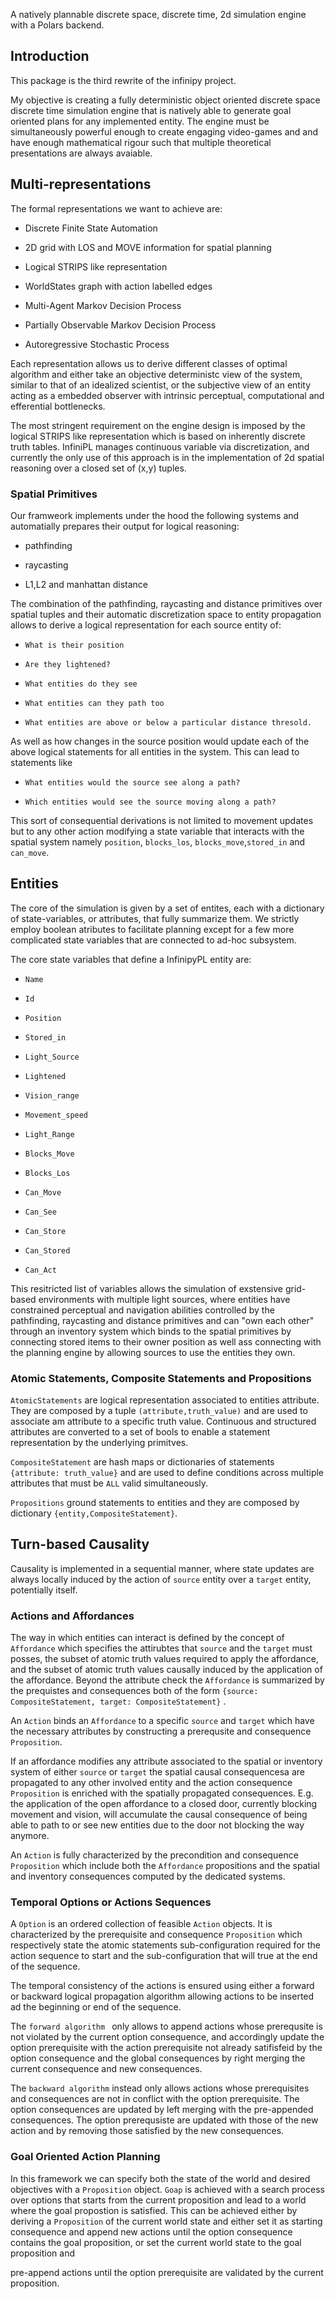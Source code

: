 

A natively plannable discrete space, discrete time, 2d simulation engine with a Polars backend.

## Introduction

This package is the third rewrite of the infinipy project.

  

My objective is creating a fully deterministic object oriented discrete space discrete time simulation engine that is natively able to generate goal oriented plans for any implemented entity. The engine must be simultaneously powerful enough to create engaging video-games and and have enough mathematical rigour such that multiple theoretical presentations are always avaiable.

## Multi-representations

The formal representations we want to achieve are:

* Discrete Finite State Automation

* 2D grid with LOS and MOVE information for spatial planning

* Logical STRIPS like representation

* WorldStates graph with action labelled edges

* Multi-Agent Markov Decision Process

* Partially Observable Markov Decision Process

* Autoregressive Stochastic Process

  

Each representation allows us to derive different classes of optimal algorithm and either take an objective deterministc view of the system, similar to that of an idealized scientist, or the subjective view of an entity acting as a embedded observer with intrinsic perceptual, computational and efferential bottlenecks.

  

The most stringent requirement on the engine design is imposed by the logical STRIPS like representation which is based on inherently discrete truth tables. InfiniPL manages continuous variable via discretization, and currently the only use of this approach is in the implementation of 2d spatial reasoning over a closed set of (x,y) tuples.

  

### Spatial Primitives

  
  

Our framweork implements under the hood the following systems and automatially prepares their output for logical reasoning:

* pathfinding

* raycasting

* L1,L2 and manhattan distance

  

The combination of the pathfinding, raycasting and distance primitives over spatial tuples and their automatic discretization space to entity propagation allows to derive a logical representation for each source entity of:

* `What is their position`

* `Are they lightened?`

* `What entities do they see`

* `What entities can they path too`

* `What entities are above or below a particular distance thresold.`

  
  

As well as how changes in the source position would update each of the above logical statements for all entities in the system. This can lead to statements like

* `What entities would the source see along a path?`

* `Which entities would see the source moving along a path?`

  

This sort of consequential derivations is not limited to movement updates but to any other action modifying a state variable that interacts with the spatial system namely `position`, `blocks_los`, `blocks_move`,`stored_in` and `can_move`.

  

## Entities

The core of the simulation is given by a set of entites, each with a dictionary of state-variables, or attributes, that fully summarize them. We strictly employ boolean atributes to facilitate planning except for a few more complicated state variables that are connected to ad-hoc subsystem.

  

The core state variables that define a InfinipyPL entity are:

* `Name`

* `Id`

* `Position`

* `Stored_in`

* `Light_Source`

* `Lightened`

* `Vision_range`

* `Movement_speed`

* `Light_Range`

* `Blocks_Move`

* `Blocks_Los`

* `Can_Move`

* `Can_See`

* `Can_Store`

* `Can_Stored`

* `Can_Act`

  

This resitricted list of variables allows the simulation of exstensive grid-based environments with multiple light sources, where entities have constrained perceptual and navigation abilities controlled by the pathfinding, raycasting and distance primitives and can "own each other" through an inventory system which binds to the spatial primitives by connecting stored items to their owner position as well ass connecting with the planning engine by allowing sources to use the entities they own.

  

### Atomic Statements, Composite Statements and Propositions

  

`AtomicStatements` are logical representation associated to entities attribute. They are composed by a tuple `(attribute,truth_value)` and are used to associate am attribute to a specific truth value. Continuous and structured attributes are converted to a set of bools to enable a statement representation by the underlying primitves.

  

`CompositeStatement` are hash maps or dictionaries of statements `{attribute: truth_value}` and are used to define conditions across multiple attributes that must be `ALL` valid simultaneously.

  

`Propositions` ground statements to entities and they are composed by dictionary `{entity,CompositeStatement}`.

  

## Turn-based Causality

Causality is implemented in a sequential manner, where state updates are always locally induced by the action of `source` entity over a `target` entity, potentially itself.

  

### Actions and Affordances

  

The way in which entities can interact is defined by the concept of `Affordance` which specifies the attirubtes that `source` and the `target` must posses, the subset of atomic truth values required to apply the affordance, and the subset of atomic truth values causally induced by the application of the affordance. Beyond the attribute check the `Affordance` is summarized by the prequistes and consequences both of the form `{source: CompositeStatement, target: CompositeStatement}` .

  

An `Action` binds an `Affordance` to a specific `source` and `target` which have the necessary attributes by constructing a prerequsite and consequence `Proposition`.

If an affordance modifies any attribute associated to the spatial or inventory system of either `source` or `target` the spatial causal consequencesa are propagated to any other involved entity and the action consequence `Proposition` is enriched with the spatially propagated consequences. E.g. the application of the open affordance to a closed door, currently blocking movement and vision, will accumulate the causal consequence of being able to path to or see new entities due to the door not blocking the way anymore.

An `Action` is fully characterized by the precondition and consequence `Proposition` which include both the `Affordance` propositions and the spatial and inventory consequences computed by the dedicated systems.

  
  

### Temporal Options or Actions Sequences

A `Option` is an ordered collection of feasible `Action` objects. It is characterized by the prerequisite and consequence `Proposition` which respectively state the atomic statements sub-configuration required for the action sequence to start and the sub-configuration that will true at the end of the sequence.

  

The temporal consistency of the actions is ensured using either a forward or backward logical propagation algorithm allowing actions to be inserted ad the beginning or end of the sequence.

  

The `forward algorithm ` only allows to append actions whose prerequsite is not violated by the current option consequence, and accordingly update the option prerequisite with the action prerequisite not already satifisfeid by the option consequence and the global consequences by right merging the current consequence and new consequences.

  

The `backward algorithm` instead only allows actions whose prerequisites and consequences are not in conflict with the option prerequisite. The option consequences are updated by left merging with the pre-appended consequences. The option prerequsiste are updated with those of the new action and by removing those satisfied by the new consequences.

  

### Goal Oriented Action Planning

In this framework we can specify both the state of the world and desired objectives with a `Proposition` object. `Goap` is achieved with a search process over options that starts from the current proposition and lead to a world where the goal propostion is satisfied. This can be achieved either by deriving a `Proposition` of the current world state and either set it as starting consequence and append new actions until the option consequence contains the goal proposition, or set the current world state to the goal proposition and

pre-append actions until the option prerequisite are validated by the current proposition.